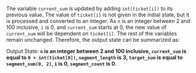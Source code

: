 The variable `current_sum` is updated by adding `int(ticket[i])` to its previous value. The value of `ticket[i]` is not given in the initial state, but it is processed and converted to an integer. As `n` is an integer between 2 and 100 inclusive, `i` is 0, and `current_sum` starts at 0, the new value of `current_sum` will be dependent on `ticket[i]`. The rest of the variables remain unchanged. Therefore, the output state can be summarized as:

Output State: **`n` is an integer between 2 and 100 inclusive, `current_sum` is equal to `0 + int(ticket[0])`, `segment_length` is 3, `target_sum` is equal to `segment_sum(0, 2)`, `i` is 0, `segment_count` is 0**.